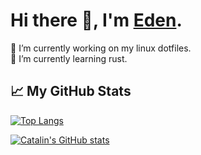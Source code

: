 # Hi there 👋, I'm [Eden](https://EdenQwQ.netlify.app).

<!--
**EdenQwQ/EdenQwQ** is a ✨ _special_ ✨ repository because its `README.md` (this file) appears on your GitHub profile.

Here are some ideas to get you started:

- 🔭 I’m currently working on ...
- 🌱 I’m currently learning ...
- 👯 I’m looking to collaborate on ...
- 🤔 I’m looking for help with ...
- 💬 Ask me about ...
- 📫 How to reach me: ...
- 😄 Pronouns: ...
- ⚡ Fun fact: ...
-->
🔭 I’m currently working on my linux dotfiles.  
🌱 I’m currently learning rust.

## 📈 My GitHub Stats

[![Top Langs](https://github-readme-stats.vercel.app/api/top-langs/?username=EdenQwQ&hide=javascript,html,css&bg_color=161320&text_color=D9E0EE&icon_color=DDB6F2&title_color=96CDFB)](https://github.com/anuraghazra/github-readme-stats)

[![Catalin's GitHub stats](https://github-readme-stats.vercel.app/api?username=EdenQwQ&bg_color=161320&text_color=D9E0EE&icon_color=DDB6F2&title_color=96CDFB)](https://github.com/anuraghazra/github-readme-stats)
